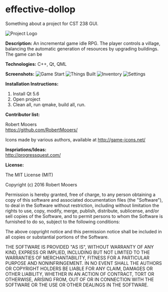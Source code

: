 # effective-dollop
Something about a project for CST 238 GUI. 

![Project Logo](/image/effective-dollop.png "OH YEAH, A LOGO.")

<b>Description:</b> An incremental game idle RPG. The player controls a village, balancing the automatic generation of resources by upgrading buildings. The game can be 

<b>Technologies:</b> C++, Qt, QML

<b>Screenshots:</b> 
![Game Start](/image/Screenshots/Screen1.png "Early on in your village.")
![Things Built](/image/Screenshots/Screen2.png "Later on in the village.")
![Inventory](/image/Screenshots/Screen3.png "An inventory with some items.")
![Settings](/image/Screenshots/Screen4.png "The settings menu.")

<b>Installation Instructions: </b>
  1. Install Qt 5.6 
  2. Open project 
  3. Clean all, run qmake, build all, run. 

<b>Contributor list:</b>  

  Robert Mooers<br />
  https://github.com/RobertMooers/
  
  Icons made by various authors,
  available at http://game-icons.net/

<b>Inspriations/Ideas:</b><br />
http://progressquest.com/

<b>License: </b>

The MIT License (MIT)

Copyright (c) 2016 Robert Mooers

Permission is hereby granted, free of charge, to any person obtaining a copy
of this software and associated documentation files (the "Software"), to deal
in the Software without restriction, including without limitation the rights
to use, copy, modify, merge, publish, distribute, sublicense, and/or sell
copies of the Software, and to permit persons to whom the Software is
furnished to do so, subject to the following conditions:

The above copyright notice and this permission notice shall be included in all
copies or substantial portions of the Software.

THE SOFTWARE IS PROVIDED "AS IS", WITHOUT WARRANTY OF ANY KIND, EXPRESS OR
IMPLIED, INCLUDING BUT NOT LIMITED TO THE WARRANTIES OF MERCHANTABILITY,
FITNESS FOR A PARTICULAR PURPOSE AND NONINFRINGEMENT. IN NO EVENT SHALL THE
AUTHORS OR COPYRIGHT HOLDERS BE LIABLE FOR ANY CLAIM, DAMAGES OR OTHER
LIABILITY, WHETHER IN AN ACTION OF CONTRACT, TORT OR OTHERWISE, ARISING FROM,
OUT OF OR IN CONNECTION WITH THE SOFTWARE OR THE USE OR OTHER DEALINGS IN THE
SOFTWARE.

